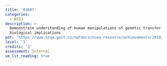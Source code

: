 ```yaml
---
title: '91607'
categories:
  - BIO3
description: >-
  Demonstrate understanding of human manipulations of genetic transfer and its
  biological implications
pdf: 'https://www.nzqa.govt.nz/nqfdocs/ncea-resource/achievements/2019/as91607.pdf'
level: '3'
credits: '3'
assessment: Internal
ue_lit_reading: true
---
```


